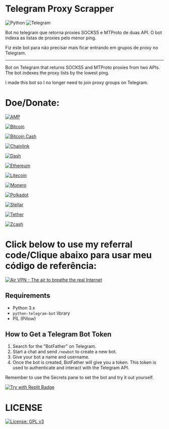 # Telegram Proxy Scrapper

![Python](https://img.shields.io/badge/python-3670A0?style=for-the-badge&logo=python&logoColor=ffdd54) ![Telegram](https://img.shields.io/badge/Telegram-2CA5E0?style=for-the-badge&logo=telegram&logoColor=white)

Bot no telegram que retorna proxies SOCKS5 e MTProto de duas API. O bot indexa as listas de proxies pelo menor ping.

Fiz este bot para não precisar mais ficar entrando em grupos de proxy no Telegram.

--------------------------------------------------------------------------------------------------------------------------

Bot on Telegram that returns SOCKS5 and MTProto proxies from two APIs. The bot indexes the proxy lists by the lowest ping. 

I made this bot so I no longer need to join proxy groups on Telegram.

# Doe/Donate:

[![AMP](https://img.shields.io/badge/AMP-0x39586560E53DCA08d124B0e064f3c62C5d3099da-500050?style=for-the-badge&logo=amp&logoColor=white)](0x39586560E53DCA08d124B0e064f3c62C5d3099da)

[![Bitcoin](https://img.shields.io/badge/Bitcoin-bc1qrek6np43y9gmnq02zdc72awrsga4mv7ysl6d8aer2hcwwm73t8yslhu30s-000?style=for-the-badge&logo=bitcoin&logoColor=white)](https://www.blockchain.com/btc/address/bc1qrek6np43y9gmnq02zdc72awrsga4mv7ysl6d8aer2hcwwm73t8yslhu30s)

[![Bitcoin Cash](https://img.shields.io/badge/Bitcoin%20Cash-15QdXkVGsXhxRtVkb1u2US21hRksMYrXN6-8DC351?style=for-the-badge&logo=bitcoincash&logoColor=white)](https://blockchair.com/bitcoin-cash/address/15QdXkVGsXhxRtVkb1u2US21hRksMYrXN6)

[![Chainlink](https://img.shields.io/badge/Chainlink-0x6848FcF06ab5847dCe80F41D60C3671058EE1C61-375BD2?style=for-the-badge&logo=chainlink&logoColor=white)](https://etherscan.io/address/0x6848FcF06ab5847dCe80F41D60C3671058EE1C61)

[![Dash](https://img.shields.io/badge/Dash-XuTDrcVfaqwfrMdkqcH9kzd37YSZSdhTkZ-008CE7?style=for-the-badge&logo=dash&logoColor=white)](https://explorer.dash.org/insight/address/XuTDrcVfaqwfrMdkqcH9kzd37YSZSdhTkZ)

[![Ethereum](https://img.shields.io/badge/Ethereum-0x6848FcF06ab5847dCe80F41D60C3671058EE1C61-3C3C3D?style=for-the-badge&logo=ethereum&logoColor=white)](https://etherscan.io/address/0x6848FcF06ab5847dCe80F41D60C3671058EE1C61)

[![Litecoin](https://img.shields.io/badge/Litecoin-ltc1qpax8azx06cqxhd807qc58qjwnhwlfyvgj95uge-A6A9AA?style=for-the-badge&logo=litecoin&logoColor=white)](https://blockchair.com/litecoin/address/ltc1qpax8azx06cqxhd807qc58qjwnhwlfyvgj95uge)

[![Monero](https://img.shields.io/badge/Monero-83si1JPoiyB8CpRxUjmkXRBsFaL4DndBtcoCzDysL3BjDMicPKWf7cXXZbVFkuTKHBSsgcKYDtSokBrHJZ5L5oud81nP5XM-9A8B7B?style=for-the-badge&logo=monero&logoColor=white)](https://moneroexplorer.org/search?value=83si1JPoiyB8CpRxUjmkXRBsFaL4DndBtcoCzDysL3BjDMicPKWf7cXXZbVFkuTKHBSsgcKYDtSokBrHJZ5L5oud81nP5XM)

[![Polkadot](https://img.shields.io/badge/Polkadot-16Dbrrz68CXS5hGFD8iYmLSUtDf7wfyzkpmzqZ58FcdX8ZYR-E6007A?style=for-the-badge&logo=polkadot&logoColor=white)](https://polkadot.subscan.io/account/16Dbrrz68CXS5hGFD8iYmLSUtDf7wfyzkpmzqZ58FcdX8ZYR)

[![Stellar](https://img.shields.io/badge/Stellar-GBXPMALWU7EBZNA6AZKCSNLNVOYCWQVQBT4FDRX2MEGXOPYJGHFBX2WS-7D00FF?style=for-the-badge&logo=stellar&logoColor=white)](https://stellar.expert/explorer/public/account/GBXPMALWU7EBZNA6AZKCSNLNVOYCWQVQBT4FDRX2MEGXOPYJGHFBX2WS)

[![Tether](https://img.shields.io/badge/Tether-0x6848FcF06ab5847dCe80F41D60C3671058EE1C61-50AF95?style=for-the-badge&logo=tether&logoColor=white)](https://www.omniexplorer.info/address/0x6848FcF06ab5847dCe80F41D60C3671058EE1C61)

[![Zcash](https://img.shields.io/badge/Zcash-zs1ucmw04kz5n4fsspm5xphjx8r7a9m62a0hsu8r0dk35y47xznqn6vq73ma44nr0r2emn6qcym363-F4B728?style=for-the-badge&logo=zcash&logoColor=black)](https://explorer.zcha.in/accounts/zs1ucmw04kz5n4fsspm5xphjx8r7a9m62a0hsu8r0dk35y47xznqn6vq73ma44nr0r2emn6qcym363)

# Click below to use my referral code/Clique abaixo para usar meu código de referência:

<a href="https://airvpn.org/?referred_by=722312" title="Air VPN - The air to breathe the real Internet"><img src="https://airvpn.org/images/promotional/banner_641x91.gif" alt="Air VPN - The air to breathe the real Internet"></a>

## Requirements
- Python 3.x
- `python-telegram-bot` library
- PIL (Pillow)

## How to Get a Telegram Bot Token

1. Search for the "BotFather" on Telegram.
2. Start a chat and send `/newbot` to create a new bot.
3. Give your bot a name and username.
4. Once the bot is created, BotFather will give you a token. This token is used to authenticate and interact with the Telegram API.

Remember to use the Secrets pane to set the bot and try it out yourself.

[![Try with Replit Badge](https://replit.com/badge?caption=Try%20with%20Replit)](https://repl.it/github/AntiWorkIncel/Telegram-Proxy-Scrapper)

# LICENSE

[![License: GPL v3](https://img.shields.io/badge/License-GPLv3-blue.svg)](https://www.gnu.org/licenses/gpl-3.0)
